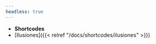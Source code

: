 ```yaml
---
headless: true
---
```


- **Shortcodes**
- [Ilusiones]({{< relref "/docs/shortcodes/ilusiones" >}})
<br />
